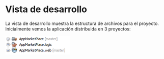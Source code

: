 # Vista de desarrollo
La vista de desarrollo muestra la estructura de archivos para el proyecto. Inicialmente vemos la aplicación distribuida en 3 proyectos:

![](img/dev_all.png)